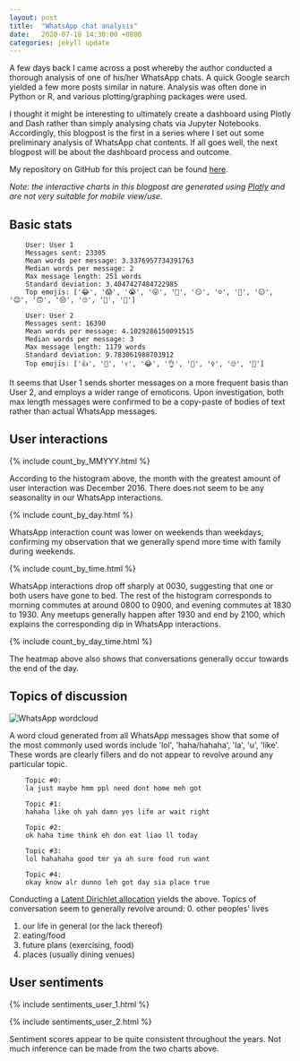 ```yaml
---
layout: post
title:  "WhatsApp chat analysis"
date:   2020-07-18 14:30:00 +0800
categories: jekyll update
---
```


A few days back I came across a post whereby the author conducted a thorough analysis of one of his/her WhatsApp chats. A quick Google search yielded a few more posts similar in nature. Analysis was often done in Python or R, and various plotting/graphing packages were used. 

I thought it might be interesting to ultimately create a dashboard using Plotly and Dash rather than simply analysing chats via Jupyter Notebooks. Accordingly, this blogpost is the first in a series where I set out some preliminary analysis of WhatsApp chat contents. If all goes well, the next blogpost will be about the dashboard process and outcome.

My repository on GitHub for this project can be found [here](https://github.com/zyf0717/whatsapp-chats-analysis).

_Note: the interactive charts in this blogpost are generated using [Plotly](https://plotly.com/) and are not very suitable for mobile view/use._

## Basic stats
```
    User: User 1
    Messages sent: 23305
    Mean words per message: 3.3376957734391763
    Median words per message: 2
    Max message length: 251 words
    Standard deviation: 3.4047427484722985
    Top emojis: ['😂', '😱', '😭', '😛', '🐷', '😏', '☺', '🌚', '😑', '😊', '🙃', '😒', '🙄', '😬', '🤔']
    
    User: User 2
    Messages sent: 16390
    Mean words per message: 4.1029286150091515
    Median words per message: 3
    Max message length: 1179 words
    Standard deviation: 9.783061988703912
    Top emojis: ['👍', '🏻', '✌', '😂', '👌', '💪', '♀', '🙄', '🤷']
```
It seems that User 1 sends shorter messages on a more frequent basis than User 2, and employs a wider range of emoticons. Upon investigation, both max length messages were confirmed to be a copy-paste of bodies of text rather than actual WhatsApp messages.

## User interactions
{% include count_by_MMYYY.html %}

According to the histogram above, the month with the greatest amount of user interaction was December 2016. There does not seem to be any seasonality in our WhatsApp interactions.

{% include count_by_day.html %}

WhatsApp interaction count was lower on weekends than weekdays, confirming my observation that we generally spend more time with family during weekends.

{% include count_by_time.html %}

WhatsApp interactions drop off sharply at 0030, suggesting that one or both users have gone to bed. The rest of the histogram corresponds to morning commutes at around 0800 to 0900, and evening commutes at 1830 to 1930. Any meetups generally happen after 1930 and end by 2100, which explains the corresponding dip in WhatsApp interactions.

{% include count_by_day_time.html %}

The heatmap above also shows that conversations generally occur towards the end of the day.

## Topics of discussion
![WhatsApp wordcloud](https://zyf0717.github.io/assets/images/whatsapp-wordcloud.png)


A word cloud generated from all WhatsApp messages show that some of the most commonly used words include 'lol', 'haha/hahaha', 'la', 'u', 'like'. These words are clearly fillers and do not appear to revolve around any particular topic.

```
    Topic #0:
    la just maybe hmm ppl need dont home meh got
    
    Topic #1:
    hahaha like oh yah damn yes life ar wait right
    
    Topic #2:
    ok haha time think eh don eat liao ll today
    
    Topic #3:
    lol hahahaha good tmr ya ah sure food run want
    
    Topic #4:
    okay know alr dunno leh got day sia place true
```
Conducting a [Latent Dirichlet allocation](https://en.wikipedia.org/wiki/Latent_Dirichlet_allocation) yields the above. Topics of conversation seem to generally revolve around:
0. other peoples' lives
1. our life in general (or the lack thereof)
2. eating/food
3. future plans (exercising, food)
4. places (usually dining venues)

## User sentiments
{% include sentiments_user_1.html %}

{% include sentiments_user_2.html %}

Sentiment scores appear to be quite consistent throughout the years. Not much inference can be made from the two charts above.